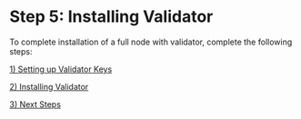 # Step 5: Installing Validator

To complete installation of a full node with validator, complete the following steps:

[1) Setting up Validator Keys](setting-up-validator-keys.md)

[2) Installing Validator](installing-validator/)

[3) Next Steps](next-steps.md)
